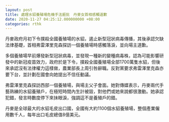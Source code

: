 ```yaml
---
layout: post
title: 處理水貂養殖場危機手法捱批　丹麥女首相感觸道歉
date: 2020-11-27 04:25:12.000000000 +08:00
categories: rthk
---
```


丹麥政府月初下令撲殺全國養殖場的水貂，遏止新型冠狀病毒傳播，其後承認欠缺法律基礎，首相弗雷澤里克森探訪一個養殖場時感觸落淚，並向場主道歉。

多個養殖場早前爆發新型冠狀病毒，並發現一種新的變種病毒株，認為可能影響研發中的新冠疫苗效力，政府於是下令，撲殺全國養殖場全部1700萬隻水貂，但後來承認沒有法律權力這樣做，農業部長上周引咎辭職。反對黨要求弗雷澤里克森亦要下台，並計劃在國會向她提出不信任動議。

弗雷澤里克森探訪西部一個養殖場，與場主父子會面。她對傳媒表示，丹麥兩代手藝熟練的水貂養殖戶，在極短時間內生計被毀，對他們或她來說都很激動。她承認犯錯，發言時數度停下來抺眼淚，強調這不是養殖戶的錯。

丹麥是全球最大的水貂毛皮出口國，全國有大約1100個水貂養殖場，整個產業僱用數千人，每年出口毛皮總值8億美元。
